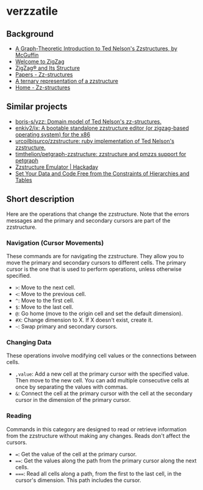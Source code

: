 # verzzatile

## Background
- [A Graph-Theoretic Introduction to Ted Nelson's Zzstructures, by McGuffin](https://www.dgp.utoronto.ca/~mjmcguff/research/zigzag/)
- [Welcome to ZigZag](https://xanadu.com/zigzag/tutorial/ZZwelcome.html)
- [ZigZag® and Its Structure](https://xanadu.com/zigzag/ZZdnld/)
- [Papers - Zz-structures](https://zzstructure.uniud.it/papers/)
- [A ternary representation of a zzstructure](https://www.researchgate.net/figure/A-ternary-representation-of-a-zzstructure-3-A-BOTTOM-UP-APPROACH-So-we-now-return-to_fig2_221267397)
- [Home - Zz-structures](https://zzstructure.uniud.it/)

## Similar projects
- [boris-s/yzz: Domain model of Ted Nelson's zz-structures.](https://github.com/boris-s/yzz)
- [enkiv2/ix: A bootable standalone zzstructure editor (or zigzag-based operating system) for the x86](https://github.com/enkiv2/ix)
- [urcoilbisurco/zzstructure: ruby implementation of Ted Nelson's zzstructure.](https://github.com/urcoilbisurco/zzstructure)
- [timthelion/petgraph-zzstructure: zzstructure and pmzzs support for petgraph](https://github.com/timthelion/petgraph-zzstructure)
- [Zzstructure Emulator | Hackaday](https://hackaday.com/2011/07/12/zzstructure-emulator/)
- [Set Your Data and Code Free from the Constraints of Hierarchies and Tables](https://www.codeproject.com/articles/82138/set-your-data-and-code-free-from-the-constraints-o)

## Short description
Here are the operations that change the zzstructure. Note that the errors messages and the primary and secondary cursors
are part of the zzstructure.

### Navigation (Cursor Movements)
These commands are for navigating the zzstructure. They allow you to move the primary and secondary cursors to different
cells. The primary cursor is the one that is used to perform operations, unless otherwise specified.

- `>`: Move to the next cell.
- `<`: Move to the previous cell.
- `^`: Move to the first cell.
- `$`: Move to the last cell.
- `@`: Go home (move to the origin cell and set the default dimension).
- `#X`: Change dimension to X. If X doesn't exist, create it.
- `~`: Swap primary and secondary cursors.
 
### Changing Data
These operations involve modifying cell values or the connections between cells.

- `,value`: Add a new cell at the primary cursor with the specified value. Then move to the new cell. You can add
  multiple consecutive cells at once by separating the values with commas.
- `&`: Connect the cell at the primary cursor with the cell at the secondary cursor in the dimension of the primary
  cursor.

### Reading
Commands in this category are designed to read or retrieve information from the zzstructure without making any changes.
Reads don't affect the cursors.

- `=`: Get the value of the cell at the primary cursor.
- `==`: Get the values along the path from the primary cursor along the next cells.
- `===`: Read all cells along a path, from the first to the last cell, in the cursor's dimension. This path includes the
  cursor.